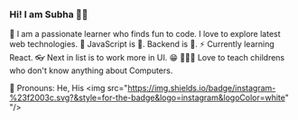 ### Hi! I am Subha 👋🏽
🎨 I am a passionate learner who finds fun to code. I love to explore latest web technologies.
👔 JavaScript is 💝. Backend is 🌟. 
⚡ Currently learning React.
👓 Next in list is to work more in UI. 😁
👨🏽‍🏫 Love to teach childrens who don't know anything about Computers.

🤗 Pronouns: He, His
<img src="https://img.shields.io/badge/instagram-%23f2003c.svg?&style=for-the-badge&logo=instagram&logoColor=white"
"/>
<!--
**nemo0/nemo0** is a ✨ _special_ ✨ repository because its `README.md` (this file) appears on your GitHub profile.

Here are some ideas to get you started:

- 🔭 I’m currently working on ...
- 🌱 I’m currently learning ...
- 👯 I’m looking to collaborate on ...
- 🤔 I’m looking for help with ...
- 💬 Ask me about ...
- 📫 How to reach me: ...
- 😄 Pronouns: ...
- ⚡ Fun fact: ...
-->

